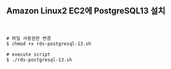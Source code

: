 ## Amazon Linux2 EC2에 PostgreSQL13 설치

</br>

```
# 파일 사용권한 변경
$ chmod +x rds-postgresql-13.sh

# execute script
$ ./rds-postgresql-13.sh
```
